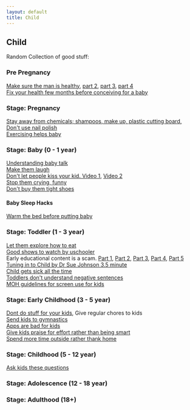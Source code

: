 ```yaml
---
layout: default
title: Child
---
```


## Child

Random Collection of good stuff:

### Pre Pregnancy

[Make sure the man is healthy](https://www.instagram.com/reel/DABQmsMOh9E/), [part 2](https://www.instagram.com/reel/C7mazfGNUfj/), [part 3](https://www.instagram.com/reel/DEFgzNRpmHf), [part 4](https://www.instagram.com/reel/DEdjOoWSiEn)  
[Fix your health few months before conceiving for a baby](https://www.instagram.com/p/CvXc0HAuiCo/)  

### Stage: Pregnancy

[Stay away from chemicals; shampoos, make up, plastic cutting board, ](https://www.instagram.com/reel/DALFg4bIhE5/)  
  [Don't use nail polish](https://www.instagram.com/reel/C_AQEC5yQ0t/)  
[Exercising helps baby](https://www.instagram.com/reel/DE_4BUloCQX)  


### Stage: Baby (0 - 1 year)

[Understanding baby talk](https://www.instagram.com/reel/C-agRVNO72h)  
[Make them laugh](https://www.instagram.com/reel/C_baC32yGMD)  
[Don't let people kiss your kid. Video 1](https://www.instagram.com/reel/DBuQkYyI2QB/), [Video 2](https://www.instagram.com/reel/C_-ookdOQR5)  
[Stop them crying, funny](https://www.instagram.com/reel/DCioamDNVhO/)  
[Don't buy them tight shoes](https://www.instagram.com/p/DDsLEB5qsj9)  


#### Baby Sleep Hacks
[Warm the bed before putting baby](https://www.instagram.com/reel/DBb2oqfvyMg/?igsh=MzRlODBiNWFlZA==)  


### Stage: Toddler (1 - 3 year)

[Let them explore how to eat](https://www.instagram.com/reel/DGbPMmMCRcw)  
[Good shows to watch by uschooler](https://www.instagram.com/uschooler/)  
Early educational content is a scam. [Part 1](https://www.instagram.com/reel/DETDA9LIBJ_), [Part 2](https://www.instagram.com/reel/DEVlUsCII5I/), [Part 3](https://www.instagram.com/reel/DEXvugJoWuF/), [Part 4](https://www.instagram.com/p/DEfh9RKoh6p/), [Part 5](https://www.instagram.com/reel/DEnhxcOoSSX)  
[Tuning in to Child by Dr Sue Johnson 3.5 minute](https://youtu.be/ws-4Oy0ongU?si=mjDX1d0klO9Rz-OS&t=2010)  
[Child gets sick all the time](https://www.instagram.com/reel/DBEjNPyPDFB/)  
[Toddlers don't understand negative sentences](https://www.instagram.com/reel/DBbgm8Rv0hX/?igsh=MzRlODBiNWFlZA==)  
[MOH guidelines for screen use for kids](https://www.instagram.com/p/DFFCKeNNNFq)  

### Stage: Early Childhood (3 - 5 year)

[Dont do stuff for your kids](https://www.instagram.com/reel/DBOqgdlPamH), Give regular chores to kids  
[Send kids to gymnastics](https://www.instagram.com/reel/DBjrS4kRaah/)  
[Apps are bad for kids](https://www.instagram.com/reel/C_IkpAQOzSq)  
[Give kids praise for effort rather than being smart](https://www.instagram.com/reel/DF0ARH0IxG_)  
[Spend more time outside rather thank home](https://www.instagram.com/reel/DJOxoimzRv1)

### Stage: Childhood (5 - 12 year)

[Ask kids these questions](https://www.instagram.com/reel/DBomOE7ii9j/?igsh=MzRlODBiNWFlZA%3D%3D)  


### Stage: Adolescence (12 - 18 year)

### Stage: Adulthood (18+)

